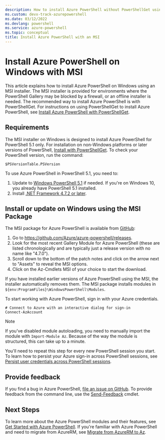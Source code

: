 ```yaml
---
description: How to install Azure PowerShell without PowerShellGet using an MSI
ms.custom: devx-track-azurepowershell
ms.date: 03/12/2022
ms.devlang: powershell
ms.service: azure-powershell
ms.topic: conceptual
title: Install Azure PowerShell with an MSI
---
```


# Install Azure PowerShell on Windows with MSI

This article explains how to install Azure PowerShell on Windows using an MSI installer. The MSI
installer is provided for environments where the PowerShell Gallery may be blocked by a firewall, or
an offline installer is needed. The recommended way to install Azure PowerShell is with
PowerShellGet. For instructions on using PowerShellGet to install Azure PowerShell, see
[Install Azure PowerShell with PowerShellGet](install-az-ps.md).

## Requirements

The MSI installer on Windows is designed to install Azure PowerShell for PowerShell 5.1 only. For
installation on non-Windows platforms or later versions of PowerShell,
[Install with PowerShellGet](install-az-ps.md). To check your PowerShell version, run the command:

```powershell-interactive
$PSVersionTable.PSVersion
```

To use Azure PowerShell in PowerShell 5.1, you need to:

1. Update to [Windows PowerShell 5.1](/powershell/scripting/windows-powershell/install/installing-windows-powershell#upgrading-existing-windows-powershell)
   if needed. If you're on Windows 10, you already have PowerShell 5.1 installed.
2. Install [.NET Framework 4.7.2 or later](/dotnet/framework/install).

## Install or update on Windows using the MSI Package

The MSI package for Azure PowerShell is available from
[GitHub](https://github.com/Azure/azure-powershell/releases):

1. Go to https://github.com/Azure/azure-powershell/releases.
1. Look for the most recent Gallery Module for Azure PowerShell (these are listed chronologically
   and are typically just a release version with no name like "4.7.0").
1. Scroll down to the bottom of the patch notes and click on the arrow next to "Assets" to reveal
   the MSI options.
1. Click on the Az-Cmdlets MSI of your choice to start the download.

If you have installed earlier versions of Azure PowerShell using the MSI, the installer
automatically removes them. The MSI package installs modules in
`${env:ProgramFiles}\WindowsPowerShell\Modules`.

To start working with Azure PowerShell, sign in with your Azure credentials.

```powershell-interactive
# Connect to Azure with an interactive dialog for sign-in
Connect-AzAccount
```

> [!NOTE]
> If you've disabled module autoloading, you need to manually import the module with
> `Import-Module Az`. Because of the way the module is structured, this can take up to a minute.

You'll need to repeat this step for every new PowerShell session you start. To learn how to persist
your Azure sign-in across PowerShell sessions, see
[Persist user credentials across PowerShell sessions](context-persistence.md).

## Provide feedback

If you find a bug in Azure PowerShell,
[file an issue on GitHub](https://github.com/Azure/azure-powershell/issues). To provide feedback
from the command line, use the [Send-Feedback](/powershell/module/az.accounts/send-feedback) cmdlet.

## Next Steps

To learn more about the Azure PowerShell modules and their features, see
[Get Started with Azure PowerShell](get-started-azureps.md). If you're familiar with Azure
PowerShell and need to migrate from AzureRM, see
[Migrate from AzureRM to Az](migrate-from-azurerm-to-az.md).
